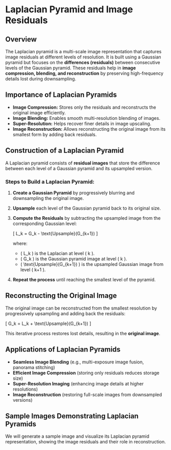 # Laplacian Pyramid and Image Residuals

## Overview
The Laplacian pyramid is a multi-scale image representation that captures image residuals at different levels of resolution. It is built using a Gaussian pyramid but focuses on the **differences (residuals)** between consecutive levels of the Gaussian pyramid. These residuals help in **image compression, blending, and reconstruction** by preserving high-frequency details lost during downsampling.

## Importance of Laplacian Pyramids
- **Image Compression:** Stores only the residuals and reconstructs the original image efficiently.
- **Image Blending:** Enables smooth multi-resolution blending of images.
- **Super-Resolution:** Helps recover finer details in image upscaling.
- **Image Reconstruction:** Allows reconstructing the original image from its smallest form by adding back residuals.

## Construction of a Laplacian Pyramid
A Laplacian pyramid consists of **residual images** that store the difference between each level of a Gaussian pyramid and its upsampled version.

### Steps to Build a Laplacian Pyramid:
1. **Create a Gaussian Pyramid** by progressively blurring and downsampling the original image.
2. **Upsample** each level of the Gaussian pyramid back to its original size.
3. **Compute the Residuals** by subtracting the upsampled image from the corresponding Gaussian level:
   
   \[
   L_k = G_k - \text{Upsample}(G_{k+1})
   \]
   
   where:
   - \( L_k \) is the Laplacian at level \( k \).
   - \( G_k \) is the Gaussian pyramid image at level \( k \).
   - \( \text{Upsample}(G_{k+1}) \) is the upsampled Gaussian image from level \( k+1 \).

4. **Repeat the process** until reaching the smallest level of the pyramid.

## Reconstructing the Original Image
The original image can be reconstructed from the smallest resolution by progressively upsampling and adding back the residuals:

\[
G_k = L_k + \text{Upsample}(G_{k+1})
\]

This iterative process restores lost details, resulting in the **original image**.

## Applications of Laplacian Pyramids
- **Seamless Image Blending** (e.g., multi-exposure image fusion, panorama stitching)
- **Efficient Image Compression** (storing only residuals reduces storage size)
- **Super-Resolution Imaging** (enhancing image details at higher resolutions)
- **Image Reconstruction** (restoring full-scale images from downsampled versions)

## Sample Images Demonstrating Laplacian Pyramids
We will generate a sample image and visualize its Laplacian pyramid representation, showing the image residuals and their role in reconstruction.

